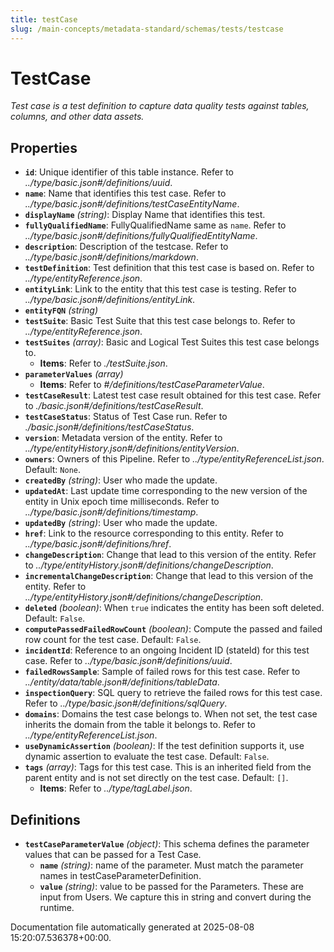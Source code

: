 ```yaml
---
title: testCase
slug: /main-concepts/metadata-standard/schemas/tests/testcase
---
```


# TestCase

*Test case is a test definition to capture data quality tests against tables, columns, and other data assets.*

## Properties

- **`id`**: Unique identifier of this table instance. Refer to *../type/basic.json#/definitions/uuid*.
- **`name`**: Name that identifies this test case. Refer to *../type/basic.json#/definitions/testCaseEntityName*.
- **`displayName`** *(string)*: Display Name that identifies this test.
- **`fullyQualifiedName`**: FullyQualifiedName same as `name`. Refer to *../type/basic.json#/definitions/fullyQualifiedEntityName*.
- **`description`**: Description of the testcase. Refer to *../type/basic.json#/definitions/markdown*.
- **`testDefinition`**: Test definition that this test case is based on. Refer to *../type/entityReference.json*.
- **`entityLink`**: Link to the entity that this test case is testing. Refer to *../type/basic.json#/definitions/entityLink*.
- **`entityFQN`** *(string)*
- **`testSuite`**: Basic Test Suite that this test case belongs to. Refer to *../type/entityReference.json*.
- **`testSuites`** *(array)*: Basic and Logical Test Suites this test case belongs to.
  - **Items**: Refer to *./testSuite.json*.
- **`parameterValues`** *(array)*
  - **Items**: Refer to *#/definitions/testCaseParameterValue*.
- **`testCaseResult`**: Latest test case result obtained for this test case. Refer to *./basic.json#/definitions/testCaseResult*.
- **`testCaseStatus`**: Status of Test Case run. Refer to *./basic.json#/definitions/testCaseStatus*.
- **`version`**: Metadata version of the entity. Refer to *../type/entityHistory.json#/definitions/entityVersion*.
- **`owners`**: Owners of this Pipeline. Refer to *../type/entityReferenceList.json*. Default: `None`.
- **`createdBy`** *(string)*: User who made the update.
- **`updatedAt`**: Last update time corresponding to the new version of the entity in Unix epoch time milliseconds. Refer to *../type/basic.json#/definitions/timestamp*.
- **`updatedBy`** *(string)*: User who made the update.
- **`href`**: Link to the resource corresponding to this entity. Refer to *../type/basic.json#/definitions/href*.
- **`changeDescription`**: Change that lead to this version of the entity. Refer to *../type/entityHistory.json#/definitions/changeDescription*.
- **`incrementalChangeDescription`**: Change that lead to this version of the entity. Refer to *../type/entityHistory.json#/definitions/changeDescription*.
- **`deleted`** *(boolean)*: When `true` indicates the entity has been soft deleted. Default: `False`.
- **`computePassedFailedRowCount`** *(boolean)*: Compute the passed and failed row count for the test case. Default: `False`.
- **`incidentId`**: Reference to an ongoing Incident ID (stateId) for this test case. Refer to *../type/basic.json#/definitions/uuid*.
- **`failedRowsSample`**: Sample of failed rows for this test case. Refer to *../entity/data/table.json#/definitions/tableData*.
- **`inspectionQuery`**: SQL query to retrieve the failed rows for this test case. Refer to *../type/basic.json#/definitions/sqlQuery*.
- **`domains`**: Domains the test case belongs to. When not set, the test case inherits the domain from the table it belongs to. Refer to *../type/entityReferenceList.json*.
- **`useDynamicAssertion`** *(boolean)*: If the test definition supports it, use dynamic assertion to evaluate the test case. Default: `False`.
- **`tags`** *(array)*: Tags for this test case. This is an inherited field from the parent entity and is not set directly on the test case. Default: `[]`.
  - **Items**: Refer to *../type/tagLabel.json*.
## Definitions

- **`testCaseParameterValue`** *(object)*: This schema defines the parameter values that can be passed for a Test Case.
  - **`name`** *(string)*: name of the parameter. Must match the parameter names in testCaseParameterDefinition.
  - **`value`** *(string)*: value to be passed for the Parameters. These are input from Users. We capture this in string and convert during the runtime.


Documentation file automatically generated at 2025-08-08 15:20:07.536378+00:00.
